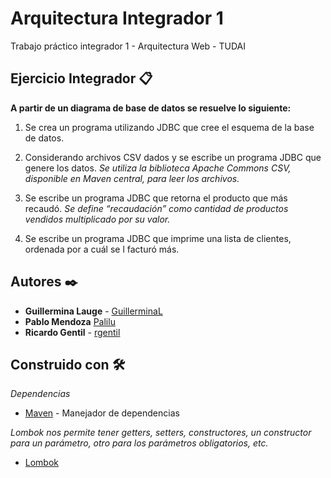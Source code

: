 # Arquitectura Integrador 1

Trabajo práctico integrador 1 - Arquitectura Web - TUDAI

## Ejercicio Integrador 📋

__A partir de un diagrama de base de datos se resuelve lo siguiente:__

1. Se crea un programa utilizando JDBC que cree el esquema de la base de datos.
    
2. Considerando archivos CSV dados y se escribe un programa JDBC que genere los datos. 
   _Se utiliza la biblioteca Apache Commons CSV, disponible en Maven central, para leer los archivos._
   
3. Se escribe un programa JDBC que retorna el producto que más recaudó. 
   _Se define “recaudación” como cantidad de productos vendidos multiplicado por su valor._
    
4. Se escribe un programa JDBC que imprime una lista de clientes, ordenada por a cuál se l facturó más.
   
## Autores ✒️

* **Guillermina Lauge** - [GuillerminaL](https://github.com/GuillerminaL)
* **Pablo Mendoza** [Palilu](https://github.com/Palilu)
* **Ricardo Gentil** - [rgentil](https://github.com/rgentil)

## Construido con 🛠️

_Dependencias_
* [Maven](https://maven.apache.org/) - Manejador de dependencias

_Lombok nos permite tener getters, setters, constructores, un constructor para un parámetro, otro para los parámetros obligatorios, etc._
* [Lombok](https://projectlombok.org/)
